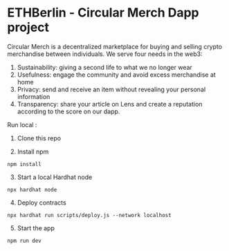 # ETHBerlin - Circular Merch Dapp project

Circular Merch is a decentralized marketplace for buying and selling crypto merchandise between individuals.
We serve four needs in the web3:

1. Sustainability: giving a second life to what we no longer wear
2. Usefulness: engage the community and avoid excess merchandise at home
3. Privacy: send and receive an item without revealing your personal information
4. Transparency: share your article on Lens and create a reputation according to the score on our dapp.

Run local :

1. Clone this repo

2. Install npm 
```shell
npm install
```
3. Start a local Hardhat node

```shell
npx hardhat node
```
4. Deploy contracts
```shell
npx hardhat run scripts/deploy.js --network localhost
```
5. Start the app
```shell
npm run dev
```
